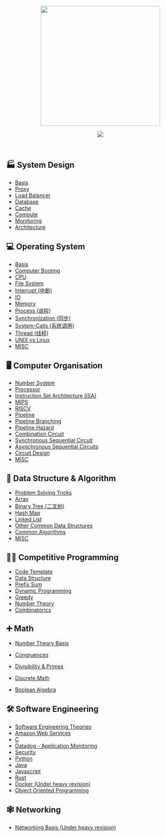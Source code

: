 <p align="center">
  <img align="center" width="320" src="https://github.com/xy-241/CS-Notes/assets/47915643/97eebd7c-cd9d-4e74-bcba-fef04f640edd" />


<div align="center">
    <a href="https://notes.yxy.ninja/"> <img src="https://badgen.net/badge/CS-Notes/Read%20Online/blue?icon=github"></a>
</div>
</p>


<br>

## 🏭 System Design
- [Basis](https://notes.yxy.ninja/System-Design/)
- [Proxy](https://notes.yxy.ninja/System-Design/Proxy/)
- [Load Balancer](https://notes.yxy.ninja/System-Design/Load-Balancers/)
- [Database](https://notes.yxy.ninja/System-Design/Database/)
- [Cache](https://notes.yxy.ninja/System-Design/Cache/)
- [Compute](https://notes.yxy.ninja/System-Design/Compute/)
- [Monitoring](https://notes.yxy.ninja/System-Design/Monitoring/)
- [Architecture](https://notes.yxy.ninja/System-Design/Architectures/)


## 💻 Operating System
- [Basis](https://notes.yxy.ninja/OS/)
- [Computer Booting](https://notes.yxy.ninja/OS/Booting/)
- [CPU](https://notes.yxy.ninja/OS/CPU/)
- [File System](https://notes.yxy.ninja/OS/File-System/)
- [Interrupt (中断)](https://notes.yxy.ninja/OS/Interrupts-(%E4%B8%AD%E6%96%AD)/)
- [IO](https://notes.yxy.ninja/OS/IO/)
- [Memory](https://notes.yxy.ninja/OS/Memory/)
- [Process (进程)](https://notes.yxy.ninja/OS/Process-(%E8%BF%9B%E7%A8%8B)/)
- [Synchronization (同步)](https://notes.yxy.ninja/OS/Synchronization-(%E5%90%8C%E6%AD%A5)/)
- [System-Calls (系统调用)](https://notes.yxy.ninja/OS/System-Calls-(%E7%B3%BB%E7%BB%9F%E8%B0%83%E7%94%A8)/)
- [Thread (线程)](https://notes.yxy.ninja/OS/Thread-(%E7%BA%BF%E7%A8%8B)/)
- [UNIX vs Linux](https://notes.yxy.ninja/OS/UNIX-vs-Linux/)
- [MISC](https://notes.yxy.ninja/OS/Terminologies/)


## 🖥️ Computer Organisation 
- [Number System](https://notes.yxy.ninja/Computer-Organisation/Number-System/)
- [Processor](https://notes.yxy.ninja/Computer-Organisation/Processor/)
- [Instruction Set Architecture (ISA)](https://notes.yxy.ninja/Computer-Organisation/Instruction-Set-Architecture-(ISA)/)
- [MIPS](https://notes.yxy.ninja/Computer-Organisation/Instruction-Set-Architecture-(ISA)/MIPS/)
- [RISCV](https://notes.yxy.ninja/Computer-Organisation/Instruction-Set-Architecture-(ISA)/RISCV/)
- [Pipeline](https://notes.yxy.ninja/Computer-Organisation/Pipeline/)
- [Pipeline Branching](https://notes.yxy.ninja/Computer-Organisation/Pipeline-Branching/)
- [Pipeline Hazard](https://notes.yxy.ninja/Computer-Organisation/Pipeline-Hazard/)
- [Combination Circuit](https://notes.yxy.ninja/Computer-Organisation/Combination-Circuit/)
- [Synchronous Sequential Circuit](https://notes.yxy.ninja/Computer-Organisation/Synchronous-Sequential-Circuit/)
- [Asynchronous Sequential Circuits](https://notes.yxy.ninja/Computer-Organisation/Asynchronous-Sequential-Circuits/)
- [Circuit Design](https://notes.yxy.ninja/Computer-Organisation/Circuit-Design/)
- [MISC](https://notes.yxy.ninja/Computer-Organisation/Terminologies/)

## 🧠 Data Structure & Algorithm
- [Problem Solving Tricks](https://notes.yxy.ninja/tags/problem_solving)
- [Array](https://notes.yxy.ninja/DSA/Data-Structure/Array/)
- [Binary Tree (二叉树)](https://notes.yxy.ninja/DSA/Data-Structure/Binary-Tree-(二叉树)/)
- [Hash Map](https://notes.yxy.ninja/DSA/Data-Structure/Hash-Map/)
- [Linked List](https://notes.yxy.ninja/DSA/Data-Structure/Linked-List/)
- [Other Common Data Structures](https://notes.yxy.ninja/DSA/Data-Structure/)
- [Common Algorithms](https://notes.yxy.ninja/DSA/Algorithms/)
- [MISC](https://notes.yxy.ninja/DSA/terminologies/)


## 👩‍💻 Competitive Programming
- [Code Template](https://notes.yxy.ninja/cp/Competitive-Programming-Code-Templates)
- [Data Structure](https://notes.yxy.ninja/cp/data_structure/)
- [Prefix Sum](https://notes.yxy.ninja/cp/prefix_sum/)
- [Dynamic Programming](https://notes.yxy.ninja/cp/dynamic_programming/)
- [Greedy](https://notes.yxy.ninja/cp/greedy/)
- [Number Theory](https://notes.yxy.ninja/cp/number_theory/)
- [Combinatorics](https://notes.yxy.ninja/cp/combinatorics/)


## ➕ Math
- [Number Theory Basis](https://notes.yxy.ninja/tags/number_theory)
- [Congruences](https://notes.yxy.ninja/Number-Theory/Congruences/)
- [Divisibility & Primes](https://notes.yxy.ninja/Number-Theory/Divisibility-and-Primes/)

- [Discrete Math](https://notes.yxy.ninja/tags/discrete_math)
- [Boolean Algebra](https://notes.yxy.ninja/tags/boolean_algebra)


## 🛠️ Software Engineering 
- [Software Engineering Theories](https://notes.yxy.ninja/tags/software_engineering)
- [Amazon Web Services](https://notes.yxy.ninja/tags/aws)
- [C](https://notes.yxy.ninja/tags/c)
- [Datadog - Application Monitoring](https://notes.yxy.ninja/tags/Datadog)
- [Security](https://notes.yxy.ninja/tags/security)
- [Python](https://notes.yxy.ninja/tags/python)
- [Java](https://notes.yxy.ninja/tags/java)
- [Javascript](https://notes.yxy.ninja/tags/js)
- [Rust](https://notes.yxy.ninja/tags/rust)
- [Docker (Under heavy revision)](https://notes.yxy.ninja/tags/docker)
- [Object Oriented Programming](https://notes.yxy.ninja/tags/OOP)



## 🕸️ Networking
- [Networking Basis (Under heavy revision)](https://notes.yxy.ninja/tags/networking)